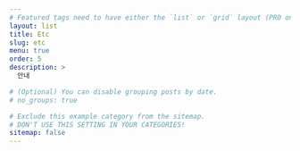 ```yaml
---
# Featured tags need to have either the `list` or `grid` layout (PRO only).
layout: list
title: Etc
slug: etc
menu: true
order: 5
description: >
  안내

# (Optional) You can disable grouping posts by date.
# no_groups: true

# Exclude this example category from the sitemap.
# DON'T USE THIS SETTING IN YOUR CATEGORIES!
sitemap: false
---
```

